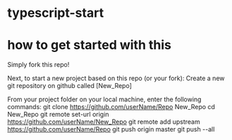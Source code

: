 # typescript-start

# how to get started with this
Simply fork this repo!

Next, to start a new project based on this repo (or your fork):
Create a new git repository on github called [New_Repo]

From your project folder on your local machine, enter the following commands:
git clone https://github.com/userName/Repo New_Repo
cd New_Repo
git remote set-url origin https://github.com/userName/New_Repo
git remote add upstream https://github.com/userName/Repo
git push origin master
git push --all